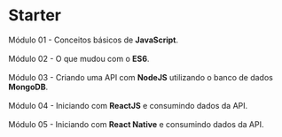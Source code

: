 # Starter

Módulo 01 - Conceitos básicos de <b>JavaScript</b>.
<br><br>
Módulo 02 - O que mudou com o <b>ES6</b>.
<br><br>
Módulo 03 - Criando uma API com <b>NodeJS</b> utilizando o banco de dados <b>MongoDB</b>.
<br><br>
Módulo 04 - Iniciando com <b>ReactJS</b> e consumindo dados da API.
<br><br>
Módulo 05 - Iniciando com <b>React Native</b> e consumindo dados da API.

